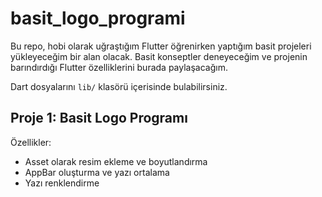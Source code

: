 # basit_logo_programi

Bu repo, hobi olarak uğraştığım Flutter öğrenirken yaptığım basit projeleri yükleyeceğim bir alan
olacak. Basit konseptler deneyeceğim ve projenin barındırdığı Flutter özelliklerini burada paylaşacağım.


Dart dosyalarını `lib/` klasörü içerisinde bulabilirsiniz.

## Proje 1: Basit Logo Programı

Özellikler:
- Asset olarak resim ekleme ve boyutlandırma
- AppBar oluşturma ve yazı ortalama
- Yazı renklendirme
